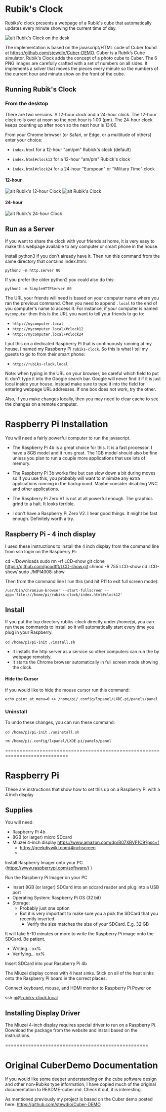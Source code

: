Rubik's Clock
==============================================================================

Rubiks'c clock presents a webpage of a Rubik's cube that automatically updates every minute showing the current time of day.

![alt Rubik's Clock on the desk](media/623-624-kiosk-2.gif "Rubik's Clock!")

The implementation is based on the javascript/HTML code of Cuber found at https://github.com/stewdio/Cuber-DEMO. Cuber is a Rubik’s Cube simulator.  Rubik's Clock adds the concept of a photo cube to
Cuber.  The 6 PNG images are carefully crafted with a set of numbers on all sides.  It implements a solver that moves the pieces every minute so the numbers of the current hour and minute show on the front of the cube.


## Running Rubik's Clock

### From the desktop
There are two versions.  A 12-hour clock and a 24-hour clock.  The 12-hour clock rolls over at noon so the next hour is 1:00 (pm).  The 24-hour clock keeps counting up after noon so the next hour is 13:00.

From your Chrome browser (or Safari, or Edge, or a multitude of others) enter your choice:

- `index.html` for a 12-hour "am/pm" Rubick's clock (default)
- `index.html#clock12` for a 12-hour "am/pm" Rubick's clock

- `index.html#clock24` for a 24-hour "European" or "Military Time" clock

#### 12-hour
![alt Rubik's 12-hour Clock](media/clock12/clock12Screenshot.png "index.html#clock12")
![alt Rubik's Clock](media/856.png "index.html")
#### 24-hour
![alt Rubik's 24-hour Clock](media/clock24/clock24screenshot.png "index.html#clock24")

## Run as a Server
If you want to share the clock with your friends at home, it is very easy to
make this webpage available to any computer or smart phone in the house.

Install python3 if you don't already have it.  Then run this command from the same directory that contains index.html:

`python3 -m http.server 80`

If you prefer the older python2 you could also do this:

`python2 -m SimpleHTTPServer 80`

The URL your friends will need is based on your computer name where you ran the previous command.  Often you need to append `.local` to the end of you computer's name to access it.  For instance, if your computer is named `mycomputer` then this is the URL you want to tell your friends to go to:

- `http://mycomputer.local`
- `http://mycomputer.local/#clock12`
- `http://mycomputer.local/#clock24`

I put this on a dedicated Raspberry Pi that is continuously running at my house.  I named my Raspberry Pi `rubiks-clock`.  So this is what I tell my guests to go to from their smart phone:

- `http://rubiks-clock.local`



Note: when typing in the URL on your browser, be careful which field to put it.  don't type it into the Google search bar.  Google will never find it if it is just local inside your house.  Instead make sure to type it into the field for entering webpage URL addresses.  If one box does not work, try the other.

Also, if you make changes locally, then you may need to clear cache to see the changes on a remote computer.

# Raspberry Pi Installation

You will need a fairly powerful computer to run the javascript.

- The Raspberry Pi 4b is a great choice for this.  It is a fast processor.  I have a 8GB model and it runs great.  The 1GB model should also be fine unless you plan to run a couple  more applications that use lots of memory.

- The Raspberry Pi 3b works fine but can slow down a bit during moves so if you use this, you probably will want to minimize any extra applications running in the background. Maybe consider disabling VNC and other applications.
- The Raspberry Pi Zero V1 is not at all powerful enough.  The graphics grind to a halt. It looks terrible.
- I don't have a Raspberry Pi Zero V2.  I hear good things.  It might be fast enough.  Definitely worth a try.

## Raspberry Pi - 4 inch display

I used these instructions to install the 4 inch display from the command line from ssh login on the Raspberry Pi:


  cd ~/Downloads
  sudo rm -rf LCD-show
  git clone https://github.com/goodtft/LCD-show.git
  chmod -R 755 LCD-show
  cd LCD-show/
  sudo ./MPI4008-show

Then from the command line I run this (and hit F11 to exit full screen mode):

`/usr/bin/chromium-browser --start-fullscreen --app='file:///home/pi/rubiks-clock/index.html#clock12'`


## Install
If you put the top directory rubiks-clock directly under /home/pi, you can run these commands to install so it will automatically start every time you plug in your Raspberry.

  `cd /home/pi/pi-init`
  `./install.sh`

- It installs the http server as a service so other computers can run the by webpage remotely.
- It starts the Chrome browser automatically in full screen mode showing the clock.

#### Hide the Cursor
If you would like to hide the mouse cursor run this command:

  `echo point_at_menu=0 >> /home/pi/.config/lxpanel/LXDE-pi/panels/panel`

### Uninstall
To undo these changes, you can run these command:

  `cd /home/pi/pi-init`
   `./uninstall.sh`

  `rm /home/pi/.config/lxpanel/LXDE-pi/panels/panel`



============================================================================
# Raspberry Pi

These are instructions that show how to set this up on a Raspberry Pi with a 4 inch display

## Supplies

You will need:

- Raspberry Pi 4b
- 8GB (or larger) micro SDcard
- Miuzei 4-inch display https://www.amazon.com/dp/B07XBVF1C9?psc=1
  - https://geekdiywiki.com/4inchscreen
  - 

Install Raspberry Imager onto your PC (https://www.raspberrypi.com/software/)
)

Run the Raspberry Pi Imager on your PC

- Insert 8GB (or larger) SDCard into an sdcard reader and plug into a USB port
- Operating System: Raspberry Pi OS (32 bit)
- Storage:
  - Probably just one option
  - But it is very important to make sure you a pick the SDCard that you recently inserted
    - Verify the size matches the size of your SDCard.  E.g. 32 GB

It will take 5-10 minutes or more to write the Raspberry Pi image onto the SDCard.  Be patient.
- Writing... xx%
- Verifying... xx%

Insert SDCard into your Raspberry Pi 4b

The Miuzei display comes with 4 heat sinks. Stick on all of the heat sinks onto the Raspberry Pi board in the correct places.

Connect keyboard, mouse, and HDMI monitor to Raspberry Pi
Power on

ssh pi@rubiks-clock.local


## Installing Display Driver
The Miuzei 4-inch display requires special driver to run on a Raspberry Pi.
Download the package from the website and install based on the instructions.



==================================================
# Original CuberDemo Documentation

If you would like some deeper understanding on the cube software design and other non-Rubiks type information, I have copied much of the original documentation to README-cuber.md.  Check it out, it is interesting.

As mentioned previously my project is based on the Cuber demo posted here: https://github.com/stewdio/Cuber-DEMO





